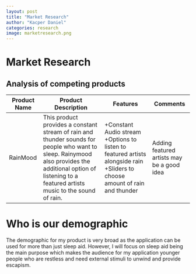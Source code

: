 ```yaml
---
layout: post
title: "Market Research"
author: "Kacper Daniel"
categories: research
image: marketresearch.png
---
```

# Market Research


## Analysis of competing products


| Product Name  | Product Description | Features | Comments| 
|---|---|---|---|
| RainMood | This product provides a constant stream of rain and thunder sounds for people who want to sleep. Rainymood also provides the additional option of listening to a featured artists music to the sound of rain.  | +Constant Audio stream +Options to listen to featured artists alongside rain +Sliders to choose amount of rain and thunder  | Adding featured artists may be a good idea |


# Who is our demographic
The demographic for my product is very broad as the application can be used for more than just sleep aid. However, I will focus on sleep aid being the main purpose which makes the audience for my application younger people who are restless and need external stimuli to unwind and provide escapism.
